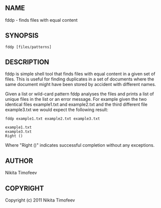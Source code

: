 ## NAME ##
fddp - finds files with equal content

## SYNOPSIS ##
```
fddp [files/patterns]
```

## DESCRIPTION ##
fddp is simple shell tool that finds files with equal content in a given set of files. This is useful for finding duplicates in a set of documents where the same document might have been stored by accident with different names.

Given a list or wild-card pattern fddp analyses the files and prints a list of unique files in the list or an error message. For example given the two identical files example1.txt and example2.txt and the third different file example3.txt we would expect the following result:

    fddp example1.txt example2.txt example3.txt

    example1.txt
    example3.txt
    Right ()

Where "Right ()" indicates successful completion without any exceptions.

## AUTHOR ##
Nikita Timofeev

## COPYRIGHT ##
Copyright (c) 2011 Nikita Timofeev

